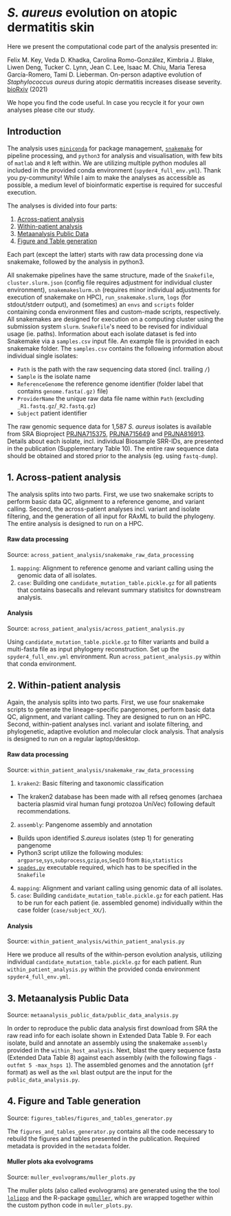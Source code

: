 
# _S. aureus_ evolution on atopic dermatitis skin </h1>  

Here we present the computational code part of the analysis presented in: 

Felix M. Key, Veda D. Khadka, Carolina Romo-González, Kimbria J. Blake, Liwen Deng, Tucker C. Lynn, Jean C. Lee, Isaac M. Chiu, Maria Teresa García-Romero, Tami D. Lieberman. On-person adaptive evolution of *Staphylococcus aureus* during atopic dermatitis increases disease severity.
[bioRxiv](https://doi.org/10.1101/2021.03.24.436824) (2021)

We hope you find the code useful. In case you recycle it for your own analyses please cite our study.



<h2>Introduction</h2>  


The analysis uses [`miniconda`](https://conda.io/en/latest/miniconda.html) for package management, [`snakemake`](https://snakemake.readthedocs.io/en/stable/) for pipeline processing, and `python3` for analysis and visualisation, with few bits of `matlab` and `R` left within. We are utilizing multiple python modules all included in the provided conda environment (`spyder4_full_env.yml`). Thank you py-community! While I aim to make the analyses as accessible as possible, a medium level of bioinformatic expertise is required for succesful execution.

The analyses is divided into four parts:
1. [Across-patient analysis](https://github.com/keyfm/aureus_ad#1-across-patient-analysis)
2. [Within-patient analysis](https://github.com/keyfm/aureus_ad#2-within-patient-analysis)
3. [Metaanalysis Public Data](https://github.com/keyfm/aureus_ad#3-metaanalysis-public-data)
4. [Figure and Table generation](https://github.com/keyfm/aureus_ad#4-figure-and-table-generation-)

Each part (except the latter) starts with raw data processing done via snakemake, followed by the analysis in python3.

All snakemake pipelines have the same structure, made of the `Snakefile`, `cluster.slurm.json` (config file requires adjustment for individual cluster environment), `snakemakeslurm.sh` (requires minor individual adjustments for execution of snakemake on HPC), `run_snakemake.slurm`, `logs` (for stdout/stderr output), and (sometimes) an `envs` and `scripts` folder containing conda environment files and custom-made scripts, respectively. All snakemakes are designed for execution on a computing cluster using the submission system `slurm`. `Snakefile`'s need to be revised for individual usage (ie. paths). Information about each isolate dataset is fed into Snakemake via a `samples.csv` input file. An example file is provided in each snakemake folder. The `samples.csv` contains the following information about individual single isolates: 
- `Path` is the path with the raw sequencing data stored (incl. trailing `/`)
- `Sample` is the isolate name
- `ReferenceGenome` the reference genome identifier (folder label that contains `genome.fasta(.gz)` file)
- `ProviderName` the unique raw data file name within `Path` (excluding `_R1.fastq.gz`/`_R2.fastq.gz`)
- `Subject` patient identifier

The raw genomic sequence data for 1,587 *S. aureus* isolates is available from SRA Bioproject [PRJNA715375](https://www.ncbi.nlm.nih.gov/bioproject/PRJNA715375/), [PRJNA715649](https://www.ncbi.nlm.nih.gov/bioproject/PRJNA715649/) and [PRJNA816913](https://www.ncbi.nlm.nih.gov/bioproject/PRJNA816913/). Details about each isolate, incl. individual Biosample SRR-IDs, are presented in the publication (Supplementary Table 10). The entire raw sequence data should be obtained and stored prior to the analysis (eg.  using `fastq-dump`).



<h2>1. Across-patient analysis</h2>  


The analysis splits into two parts. First, we use two snakemake scripts to perform basic data QC, alignment to a reference genome, and variant calling.  Second, the across-patient analyses incl. variant and isolate filtering, and the generation of all input for RAxML to build the phylogeny. The entire analysis is designed to run on a HPC.

<h4>Raw data processing</h4>  

Source: `across_patient_analysis/snakemake_raw_data_processing`
1. `mapping`: Alignment to reference genome and variant calling using the genomic data of all isolates.
2. `case`: Building one `candidate_mutation_table.pickle.gz` for all patients that contains basecalls and relevant summary statisitcs for downstream analysis. 

<h4>Analysis</h4>  

Source: `across_patient_analysis/across_patient_analysis.py`

Using `candidate_mutation_table.pickle.gz` to filter variants and build a multi-fasta file as input phylogeny reconstruction. Set up the `spyder4_full_env.yml` environment. Run `across_patient_analysis.py` within that conda environment. 



<h2>2. Within-patient analysis</h2>  


Again, the analysis splits into two parts. First, we use four snakemake scripts to generate the lineage-specific pangenomes, perform basic data QC, alignment, and variant calling. They are designed to run on an HPC. Second, within-patient analyses incl. variant and isolate filtering, and phylogenetic, adaptive evolution and molecular clock analysis. That analysis is designed to run on a regular laptop/desktop.

<h4>Raw data processing</h4>

Source: `within_patient_analysis/snakemake_raw_data_processing`

1. `kraken2`: Basic filtering and taxonomic classification
 - The kraken2 database has been made with all refseq genomes (archaea bacteria plasmid viral human fungi protozoa UniVec) following default recommendations.
2. `assembly`: Pangenome assembly and annotation 
 - Builds upon identified *S.aureus* isolates (step 1) for generating pangenome
 - Python3 script utilize the following modules: `argparse`,`sys`,`subprocess`,`gzip`,`os`,`SeqIO` from `Bio`,`statistics`
 - [`spades.py`](https://github.com/ablab/spades) executable required, which has to be specified in the `Snakefile`
4. `mapping`: Alignment and variant calling using genomic data of all isolates.
5. `case`: Building `candidate_mutation_table.pickle.gz` for each patient. Has to be run for each patient (ie. assembled genome) individually within the case folder (`case/subject_XX/`). 

<h4>Analysis</h4>  

Source: `within_patient_analysis/within_patient_analysis.py`

 Here we produce all results of the within-person evolution analysis, utilizing individual `candidate_mutation_table.pickle.gz` for each patient. Run `within_patient_analysis.py` within the provided conda environment `spyder4_full_env.yml`. 



<h2>3. Metaanalysis Public Data</h2>  

Source: `metaanalysis_public_data/public_data_analysis.py`

In order to reproduce the public data analysis first download from SRA the raw read info for each isolate shown in Extended Data Table 9. For each isolate, build and annotate an assembly using the snakemake `assembly` provided in the `within_host_analysis`. Next, blast the query sequence fasta (Extended Data Table 8) against each assembly (with the following flags `-outfmt 5 -max_hsps 1`). The assembled genomes and the annotation (`gff` format) as well as the `xml` blast output are the input for the `public_data_analysis.py`.



<h2>4. Figure and Table generation </h2>  

Source: `figures_tables/figures_and_tables_generator.py`

The `figures_and_tables_generator.py` contains all the code necessary to rebuild the figures and tables presented in the publication. Required metadata is provided in the `metadata` folder. 

<h4>Muller plots aka evolvograms </h4>  

Source: `muller_evolvograms/muller_plots.py`

The muller plots (also called evolvograms) are generated using the the tool [`lolipop`](https://github.com/cdeitrick/Lolipop) and the R-package [`ggmuller`](https://github.com/robjohnnoble/ggmuller), which are wrapped together within the custom python code in `muller_plots.py`. 




